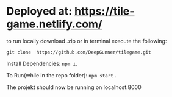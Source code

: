 # Deployed at: https://tile-game.netlify.com/


to run locally download .zip or in terminal execute the following:

`git clone  https://github.com/DeepGunner/tilegame.git`

Install Dependencies: `npm i`.

To Run(while in the repo folder): `npm start` . 

The projekt should now be running on localhost:8000
